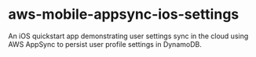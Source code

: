 # aws-mobile-appsync-ios-settings
An iOS quickstart app demonstrating user settings sync in the cloud using AWS AppSync to persist user profile settings in DynamoDB.
